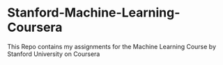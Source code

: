 # Stanford-Machine-Learning-Coursera
This Repo contains my assignments for the Machine Learning Course by Stanford University on Coursera
